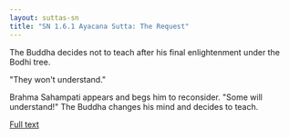 ```yaml
---
layout: suttas-sn
title: "SN 1.6.1 Ayacana Sutta: The Request"
---
```


The Buddha decides not to teach after his final enlightenment under the Bodhi tree.  

"They won't understand."  

Brahma Sahampati appears and begs him to reconsider. "Some will understand!" The Buddha changes his mind and decides to teach.

[Full text](https://accesstoinsight.org/tipitaka/sn/sn06/sn06.001.than.html)
